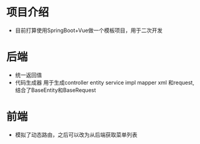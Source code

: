 # 项目介绍
- 目前打算使用SpringBoot+Vue做一个模板项目，用于二次开发
# 后端
- 统一返回值
- 代码生成器 用于生成controller entity service impl mapper xml 和request,结合了BaseEntity和BaseRequest
# 前端
- 模拟了动态路由，之后可以改为从后端获取菜单列表

